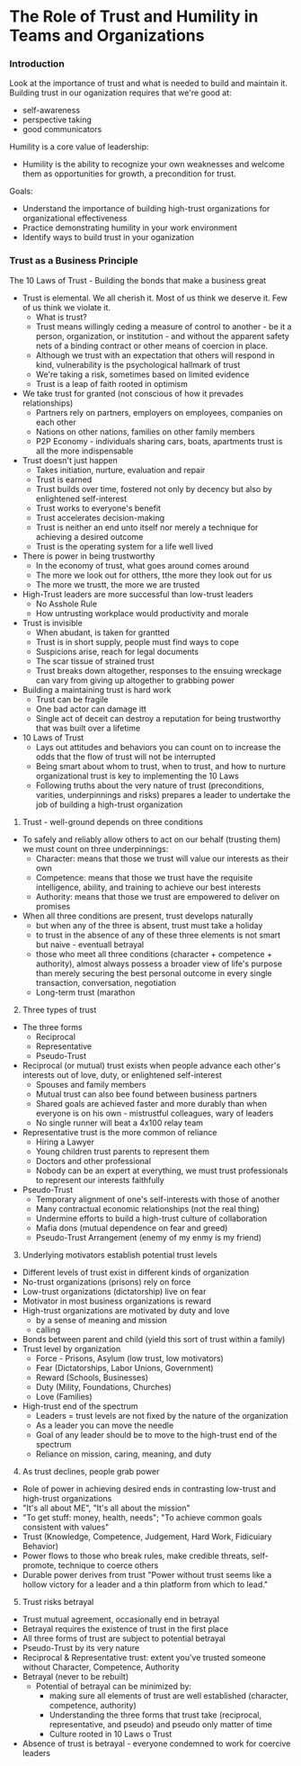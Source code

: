 # The Role of Trust and Humility in Teams and Organizations

### Introduction
Look at the importance of trust and what is needed to build and maintain it. Building trust in our oganization requires that we're good at:
- self-awareness
- perspective taking
- good communicators

Humility is a core value of leadership:
- Humility is the ability to recognize your own weaknesses and welcome them as opportunities for growth, a precondition for trust.

Goals:
- Understand the importance of building high-trust organizations for organizational effectiveness
- Practice demonstrating humility in your work environment
- Identify ways to build trust in your oganization

### Trust as a Business Principle

The 10 Laws of Trust - Building the bonds that make a business great
- Trust is elemental. We all cherish it. Most of us think we deserve it. Few of us think we violate it.
  - What is trust?
  - Trust means willingly ceding a measure of control to another - be it a person, organization, or institution - and without the apparent safety nets of a binding contract or other means of coercion in place.
  - Although we trust with an expectation that others will respond in kind, vulnerability is the psychological hallmark of trust
  - We're taking a risk, sometimes based on limited evidence
  - Trust is a leap of faith rooted in optimism
- We take trust for granted (not conscious of how it prevades relationships)
  - Partners rely on partners, employers on employees, companies on each other
  - Nations on other nations, families on other family members
  - P2P Economy - individuals sharing cars, boats, apartments trust is all the more indispensable
- Trust doesn't just happen
  - Takes initiation, nurture, evaluation and repair
  - Trust is earned
  - Trust builds over time, fostered not only by decency but also by enlightened self-interest
  - Trust works to everyone's benefit
  - Trust accelerates decision-making
  - Trust is neither an end unto itself nor merely a technique for achieving a desired outcome
  - Trust is the operating system for a life well lived 
- There is power in being trustworthy
  - In the economy of trust, what goes around comes around
  - The more we look out for otthers, tthe more they look out for us
  - The more we trustt, the more we are trusted
- High-Trust leaders are more successful than low-trust leaders
  - No Asshole Rule
  - How untrusting workplace would productivity and morale
- Trust is invisible
  - When abudant, is taken for grantted
  - Trust is in short supply, people must find ways to cope
  - Suspicions arise, reach for legal documents
  - The scar tissue of strained trust
  - Trust breaks down altogether, responses to the ensuing wreckage can vary from giving up altogether to grabbing power
- Building a maintaining trust is hard work
  - Trust can be fragile
  - One bad actor can damage itt
  - Single act of deceit can destroy a reputation for being trustworthy that was built over a lifetime
- 10 Laws of Trust
  - Lays out attitudes and behaviors you can count on to increase the odds that the flow of trust will not be interrupted
  - Being smart about whom to trust, when to trust, and how to nurture organizational trust is key to implementing the 10 Laws
  - Following truths about the very nature of trust (preconditions, varities, underpinnings and risks) prepares a leader to undertake the job of building a high-trust organization
 
 1. Trust - well-ground depends on three conditions
 - To safely and reliably allow others to act on our behalf (trusting them) we must count on three underpinnings: 
    - Character: means that those we trust will value our interests as their own
    - Competence: means that those we trust have the requisite intelligence, ability, and training to achieve our best interests
    - Authority: means that those we trust are empowered to deliver on promises
 - When all three conditions are present, trust develops naturally
    - but when any of the three is absent, trust must take a holiday
    - to trust in the absence of any of these three elements is not smart but naive - eventuall betrayal
    - those who meet all three conditions (character + competence + authority), almost always possess a broader view of life's purpose than merely securing the best personal outcome in every single transaction, conversation, negotiation
    - Long-term trust (marathon
 2. Three types of trust
  - The three forms
    - Reciprocal
    - Representative
    - Pseudo-Trust
  - Reciprocal (or mutual) trust exists when people advance each other's interests out of love, duty, or enlightened self-interest
    - Spouses and family members
    - Mutual trust can also bee found between business partners
    - Shared goals are achieved faster and more durably than when everyone is on his own - mistrustful colleagues, wary of leaders
    - No single runner will beat a 4x100 relay team
  - Representative trust is the more common of reliance
    - Hiring a Lawyer 
    - Young children trust parents to represent them
    - Doctors and other professional
    - Nobody can be an expert at everything, we must trust professionals to represent our interests faithfully
  - Pseudo-Trust
    - Temporary alignment of one's self-interests with those of another
    - Many contractual economic relationships (not the real thing)
    - Undermine efforts to build a high-trust culture of collaboration
    - Mafia dons (mutual dependence on fear and greed)
    - Pseudo-Trust Arrangement (enemy of my enmy is my friend) 
 3. Underlying motivators establish potential trust levels
  - Different levels of trust exist in different kinds of organization
  - No-trust organizations (prisons) rely on force
  - Low-trust organizations (dictatorship) live on fear
  - Motivator in most business organizations is reward
  - High-trust organizations are motivated by duty and love
    - by a sense of meaning and mission
    - calling
  - Bonds between parent and child (yield this sort of trust within a family) 
  - Trust level by organization
    - Force - Prisons, Asylum (low trust, low motivators)
    - Fear (Dictatorships, Labor Unions, Government)
    - Reward (Schools, Businesses)
    - Duty (Mility, Foundations, Churches)
    - Love (Families)
  - High-trust end of the spectrum
    - Leaders = trust levels are not fixed by the nature of the organization
    - As a leader you can move the needle
    - Goal of any leader should be to move to the high-trust end of the spectrum
    - Reliance on mission, caring, meaning, and duty
 4. As trust declines, people grab power
  - Role of power in achieving desired ends in contrasting low-trust and high-trust organizations
  - "It's all about ME", "It's all about the mission"
  - "To get stuff: money, health, needs"; "To achieve common goals consistent with values"
  - Trust (Knowledge, Competence, Judgement, Hard Work, Fidicuiary Behavior)
  - Power flows to those who break rules, make credible threats, self-promote, technique to coerce others
  - Durable power derives from trust "Power without trust seems like a hollow victory for a leader and a thin platform from which to lead."
 5. Trust risks betrayal
  - Trust mutual agreement, occasionally end in betrayal
  - Betrayal requires the existence of trust in the first place
  - All three forms of trust are subject to potential betrayal
  - Pseudo-Trust by its very nature
  - Reciprocal & Representative trust: extent you've trusted someone without Character, Competence, Authority
  - Betrayal (never to be rebuilt)
    - Potential of betrayal can be minimized by:
      - making sure all elements of trust are well established (character, competence, authority)
      - Understanding the three forms that trust take (reciprocal, representative, and pseudo) and pseudo only matter of time
      - Culture rooted in 10 Laws o Trust
  - Absence of trust is betrayal - everyone condemned to work for coercive leaders 
